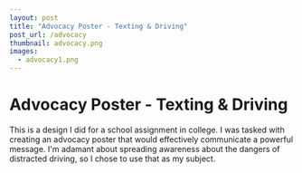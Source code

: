 ```yaml
---
layout: post
title: "Advocacy Poster - Texting & Driving"
post_url: /advocacy
thumbnail: advocacy.png
images:
  - advocacy1.png
---
```


# Advocacy Poster - Texting & Driving

This is a design I did for a school assignment in college. I was tasked with creating an advocacy
poster that would effectively communicate a powerful message. I'm adamant about spreading awareness
about the dangers of distracted driving, so I chose to use that as my subject.
